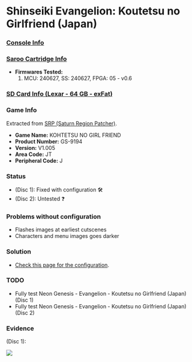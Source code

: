 # Shinseiki Evangelion: Koutetsu no Girlfriend (Japan)

### [Console Info](../../../../../Info/Consoles/VA13/README.md)

### [Saroo Cartridge Info](../../../../../Info/Cartridges/RetroGameParadiseStore/1.32F/README.md)

- <b>Firmwares Tested:</b>
  1. MCU: 240627, SS: 240627, FPGA: 05 - v0.6

### [SD Card Info (Lexar - 64 GB - exFat)](../../../../../Info/SdCards/Lexar/64GB/exfat/README.md)

### Game Info

Extracted from [SRP (Saturn Region Patcher)](https://segaxtreme.net/resources/saturn-region-patcher.81/download).

- <b>Game Name:</b> KOHTETSU NO GIRL FRIEND
- <b>Product Number:</b> GS-9194
- <b>Version:</b> V1.005
- <b>Area Code:</b> JT
- <b>Peripheral Code:</b> J

### Status

- (Disc 1): Fixed with configuration :hammer_and_wrench:
- (Disc 2): Untested :question:

### Problems without configuration

- Flashes images at earliest cutscenes
- Characters and menu images goes darker

### Solution

- [Check this page for the configuration](https://github.com/williamdsw/saroo-configuration-list/blob/master/Regions/Retails/Japan/GS-9194/README.md).

### TODO

- Fully test Neon Genesis - Evangelion - Koutetsu no Girlfriend (Japan) (Disc 1)
- Fully test Neon Genesis - Evangelion - Koutetsu no Girlfriend (Japan) (Disc 2)

### Evidence

(Disc 1):

[![](https://img.youtube.com/vi/xLka8LG2mEo/0.jpg)](https://www.youtube.com/watch?v=xLka8LG2mEo)
